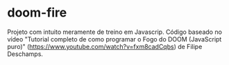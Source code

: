 # doom-fire

Projeto com intuito meramente de treino em Javascrip. Código baseado no vídeo "Tutorial completo de como programar o Fogo do DOOM (JavaScript puro)" (https://www.youtube.com/watch?v=fxm8cadCqbs) de Filipe Deschamps.